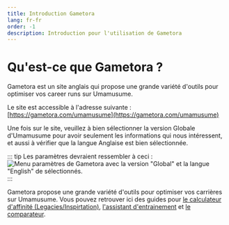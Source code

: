 ```yaml
---
title: Introduction Gametora
lang: fr-fr
order: -1
description: Introduction pour l'utilisation de Gametora
---
```


# Qu'est-ce que Gametora ?

Gametora est un site anglais qui propose une grande variété d'outils pour optimiser vos career runs sur Umamusume.

Le site est accessible à l'adresse suivante : [https://gametora.com/umamusume](https://gametora.com/umamusume)

Une fois sur le site, veuillez à bien sélectionner la version Globale d'Umamusume pour avoir seulement les informations qui nous intéressent, et aussi à vérifier que la langue Anglaise est bien sélectionnée.

::: tip Les paramètres devraient ressembler à ceci :
![Menu paramètres de Gametora avec la version "Global" et la langue "English" de sélectionnés.](/assets/Gametora/parametres.png)
:::

Gametora propose une grande variété d'outils pour optimiser vos carrières sur Umamusume. Vous pouvez retrouver ici des guides pour [le calculateur d'affinité (Legacies/Inspirtation)](/guides/Gametora/outils/compatibility_calculator.md), [l'assistant d'entrainement](/guides/Gametora/outils/training_event_helper.md) et [le comparateur](/guides/Gametora/outils/comparator.md).
